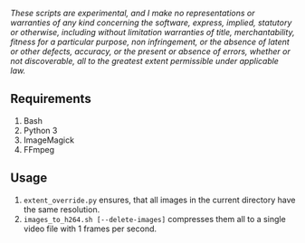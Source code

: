 *These scripts are experimental, and I make no representations or
warranties of any kind concerning the software, express, implied,
statutory or otherwise, including without limitation warranties of
title, merchantability, fitness for a particular purpose, non
infringement, or the absence of latent or other defects, accuracy, or
the present or absence of errors, whether or not discoverable, all to
the greatest extent permissible under applicable law.*

## Requirements

1. Bash
2. Python 3
3. ImageMagick
4. FFmpeg

## Usage

1. `extent_override.py` ensures, that all images in the current directory have the same resolution.
2. `images_to_h264.sh [--delete-images]` compresses them all to a single video file with 1 frames per second.
